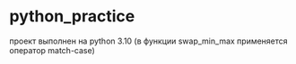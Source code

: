 # python_practice
проект выполнен на python 3.10 (в функции swap_min_max применяется оператор match-case)

    